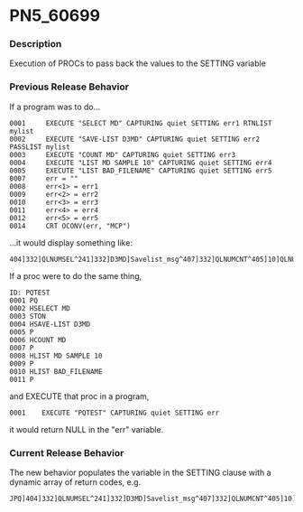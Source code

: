 # PN5_60699

<PageHeader />

### Description

Execution of PROCs to pass back the values to the SETTING variable



### Previous Release Behavior

If a program was to do...

```
0001     EXECUTE "SELECT MD" CAPTURING quiet SETTING err1 RTNLIST mylist
0002     EXECUTE "SAVE-LIST D3MD" CAPTURING quiet SETTING err2 PASSLIST mylist
0003     EXECUTE "COUNT MD" CAPTURING quiet SETTING err3
0004     EXECUTE "LIST MD SAMPLE 10" CAPTURING quiet SETTING err4
0005     EXECUTE "LIST BAD_FILENAME" CAPTURING quiet SETTING err5
0007     err = ""
0008     err<1> = err1
0009     err<2> = err2
0010     err<3> = err3
0011     err<4> = err4
0012     err<5> = err5
0014     CRT OCONV(err, "MCP")
```

...it would display something like:

```
404]332]QLNUMSEL^241]332]D3MD]Savelist_msg^407]332]QLNUMCNT^405]10]QLNUMLIST^401]QLBADFILE
```

If a proc were to do the same thing,

```
ID: PQTEST
0001 PQ
0002 HSELECT MD
0003 STON
0004 HSAVE-LIST D3MD
0005 P
0006 HCOUNT MD
0007 P
0008 HLIST MD SAMPLE 10
0009 P
0010 HLIST BAD_FILENAME
0011 P
```

and EXECUTE that proc in a program,

```
0001    EXECUTE "PQTEST" CAPTURING quiet SETTING err
```

it would return NULL in the "err" variable.



### Current Release Behavior

The new behavior populates the variable in the SETTING clause with a dynamic array of return codes, e.g.

```
JPQ]404]332]QLNUMSEL^241]332]D3MD]Savelist_msg^407]332]QLNUMCNT^405]10]QLNUMLIST^401]QLBADFILE
```

  
<PageFooter />
